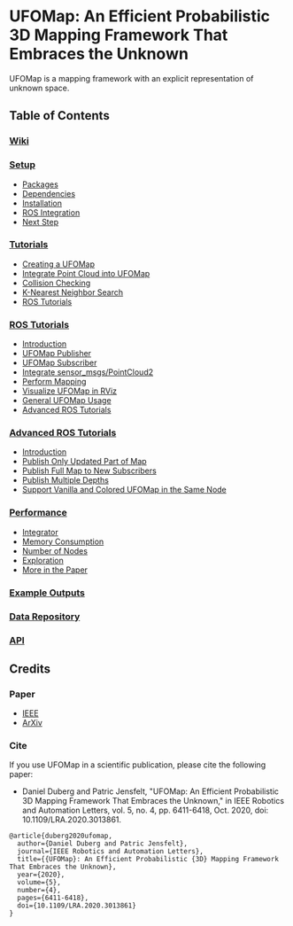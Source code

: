 # UFOMap: An Efficient Probabilistic 3D Mapping Framework That Embraces the Unknown

UFOMap is a mapping framework with an explicit representation of unknown space.

## Table of Contents
### [Wiki](https://github.com/UnknownFreeOccupied/ufomap/wiki)
### [Setup](https://github.com/UnknownFreeOccupied/ufomap/wiki/Setup)
* [Packages](https://github.com/UnknownFreeOccupied/ufomap/wiki/Setup#packages)
* [Dependencies](https://github.com/UnknownFreeOccupied/ufomap/wiki/Setup#dependencies)
* [Installation](https://github.com/UnknownFreeOccupied/ufomap/wiki/Setup#installation)
* [ROS Integration](https://github.com/UnknownFreeOccupied/ufomap/wiki/Setup#ros-integration)
* [Next Step](https://github.com/UnknownFreeOccupied/ufomap/wiki/Setup#next-step)
### [Tutorials](https://github.com/UnknownFreeOccupied/ufomap/wiki/Tutorials)
* [Creating a UFOMap](https://github.com/UnknownFreeOccupied/ufomap/wiki/Tutorials#creating-a-ufomap)
* [Integrate Point Cloud into UFOMap](https://github.com/UnknownFreeOccupied/ufomap/wiki/Tutorials#integrate-point-cloud-into-ufomap)
* [Collision Checking](https://github.com/UnknownFreeOccupied/ufomap/wiki/Tutorials#collision-checking)
* [K-Nearest Neighbor Search](https://github.com/UnknownFreeOccupied/ufomap/wiki/Tutorials#k-nearest-neighbor-search)
* [ROS Tutorials](https://github.com/UnknownFreeOccupied/ufomap/wiki/Tutorials#ros-tutorials)
### [ROS Tutorials](https://github.com/UnknownFreeOccupied/ufomap/wiki/ROS-Tutorials)
* [Introduction](https://github.com/UnknownFreeOccupied/ufomap/wiki/ROS-Tutorials#introduction)
* [UFOMap Publisher](https://github.com/UnknownFreeOccupied/ufomap/wiki/ROS-Tutorials#ufomap-publisher)
* [UFOMap Subscriber](https://github.com/UnknownFreeOccupied/ufomap/wiki/ROS-Tutorials#ufomap-subscriber)
* [Integrate sensor_msgs/PointCloud2](https://github.com/UnknownFreeOccupied/ufomap/wiki/ROS-Tutorials#integrate-sensor_msgspointcloud2)
* [Perform Mapping](https://github.com/UnknownFreeOccupied/ufomap/wiki/ROS-Tutorials#perform-mapping)
* [Visualize UFOMap in RViz](https://github.com/UnknownFreeOccupied/ufomap/wiki/ROS-Tutorials#visualize-ufomap-in-rviz)
* [General UFOMap Usage](https://github.com/UnknownFreeOccupied/ufomap/wiki/ROS-Tutorials#general-ufomap-usage)
* [Advanced ROS Tutorials](https://github.com/UnknownFreeOccupied/ufomap/wiki/ROS-Tutorials#advanced-ros-tutorials)
### [Advanced ROS Tutorials](https://github.com/UnknownFreeOccupied/ufomap/wiki/Advanced-ROS-Tutorials)
* [Introduction](https://github.com/UnknownFreeOccupied/ufomap/wiki/Advanced-ROS-Tutorials#introduction)
* [Publish Only Updated Part of Map](https://github.com/UnknownFreeOccupied/ufomap/wiki/Advanced-ROS-Tutorials#publish-only-updated-part-of-map)
* [Publish Full Map to New Subscribers](https://github.com/UnknownFreeOccupied/ufomap/wiki/Advanced-ROS-Tutorials#publish-full-map-to-new-subscribers)
* [Publish Multiple Depths](https://github.com/UnknownFreeOccupied/ufomap/wiki/Advanced-ROS-Tutorials#publish-multiple-depths)
* [Support Vanilla and Colored UFOMap in the Same Node](https://github.com/UnknownFreeOccupied/ufomap/wiki/Advanced-ROS-Tutorials#support-vanilla-and-colored-ufomap-in-the-same-node)
### [Performance](https://github.com/UnknownFreeOccupied/ufomap/wiki/Performance)
* [Integrator](https://github.com/UnknownFreeOccupied/ufomap/wiki/Performance#integrator)
* [Memory Consumption](https://github.com/UnknownFreeOccupied/ufomap/wiki/Performance#memory-consumption)
* [Number of Nodes](https://github.com/UnknownFreeOccupied/ufomap/wiki/Performance#number-of-nodes)
* [Exploration](https://github.com/UnknownFreeOccupied/ufomap/wiki/Performance#exploration)
* [More in the Paper](https://github.com/UnknownFreeOccupied/ufomap/wiki/Performance#more-in-the-paper)
### [Example Outputs](https://github.com/UnknownFreeOccupied/ufomap/wiki/Example-Outputs)
### [Data Repository](https://github.com/UnknownFreeOccupied/ufomap/wiki/Data-Repository)
### [API](https://github.com/UnknownFreeOccupied/ufomap/wiki/API)

## Credits
### Paper
* [IEEE](https://ieeexplore.ieee.org/abstract/document/9158399)
* [ArXiv](https://arxiv.org/abs/2003.04749)
### Cite
If you use UFOMap in a scientific publication, please cite the following paper:
* Daniel Duberg and Patric Jensfelt, "UFOMap: An Efficient Probabilistic 3D Mapping Framework That Embraces the Unknown," in IEEE Robotics and Automation Letters, vol. 5, no. 4, pp. 6411-6418, Oct. 2020, doi: 10.1109/LRA.2020.3013861.
```
@article{duberg2020ufomap,
  author={Daniel Duberg and Patric Jensfelt},
  journal={IEEE Robotics and Automation Letters}, 
  title={{UFOMap}: An Efficient Probabilistic {3D} Mapping Framework That Embraces the Unknown}, 
  year={2020},
  volume={5},
  number={4},
  pages={6411-6418},
  doi={10.1109/LRA.2020.3013861}
}
```

